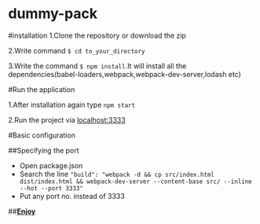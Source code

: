 # dummy-pack

#installation
1.Clone the repository or download the zip

2.Write command ```$ cd to_your_directory```

3.Write the command ```$ npm install```.It will install all the dependencies(babel-loaders,webpack,webpack-dev-server,lodash etc)


#Run the application

1.After installation again type ```npm start```

2.Run the project via [localhost:3333](http://localhost:3333)

#Basic configuration

##Specifying the port
  * Open package.json
  * Search the line ``"build": "webpack -d && cp src/index.html dist/index.html && webpack-dev-server --content-base src/ --inline --hot --port 3333"``
  * Put any port no. instead of 3333

##**[Enjoy](http://localhost:3333)**
